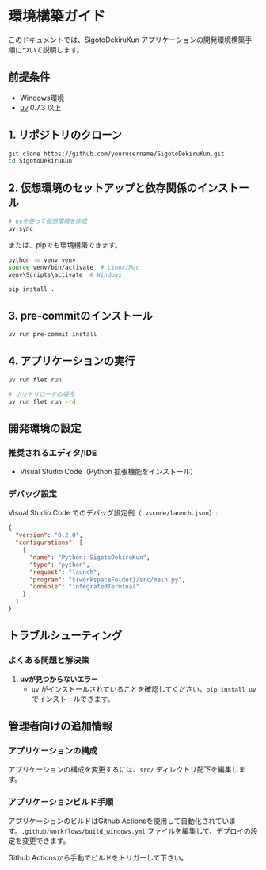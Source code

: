 # 環境構築ガイド

このドキュメントでは、SigotoDekiruKun アプリケーションの開発環境構築手順について説明します。

## 前提条件

- Windows環境
- [uv](https://docs.astral.sh/uv/) 0.7.3 以上

## 1. リポジトリのクローン

```bash
git clone https://github.com/yourusername/SigotoDekiruKun.git
cd SigotoDekiruKun
```

## 2. 仮想環境のセットアップと依存関係のインストール

```bash
# uvを使って仮想環境を作成
uv sync
```

または、pipでも環境構築できます。

```bash
python -m venv venv
source venv/bin/activate  # Linux/Mac
venv\Scripts\activate  # Windows

pip install .
```

## 3. pre-commitのインストール

```bash
uv run pre-commit install
```

## 4. アプリケーションの実行

```bash
uv run flet run

# ホットリロードの場合
uv run flet run -rd
```

## 開発環境の設定

### 推奨されるエディタ/IDE

- Visual Studio Code（Python 拡張機能をインストール）

### デバッグ設定

Visual Studio Code でのデバッグ設定例（`.vscode/launch.json`）:

```json
{
  "version": "0.2.0",
  "configurations": [
    {
      "name": "Python: SigotoDekiruKun",
      "type": "python",
      "request": "launch",
      "program": "${workspaceFolder}/src/main.py",
      "console": "integratedTerminal"
    }
  ]
}
```

## トラブルシューティング

### よくある問題と解決策

1. **uvが見つからないエラー**
   - `uv` がインストールされていることを確認してください。`pip install uv` でインストールできます。

## 管理者向けの追加情報

### アプリケーションの構成

アプリケーションの構成を変更するには、`src/` ディレクトリ配下を編集します。

### アプリケーションビルド手順

アプリケーションのビルドはGithub Actionsを使用して自動化されています。`.github/workflows/build_windows.yml` ファイルを編集して、デプロイの設定を変更できます。

Github Actionsから手動でビルドをトリガーして下さい。
